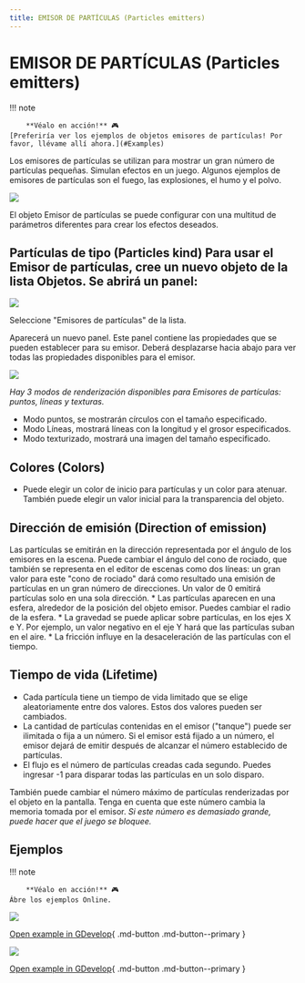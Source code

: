 ```yaml
---
title: EMISOR DE PARTÍCULAS (Particles emitters)
---
```

# EMISOR DE PARTÍCULAS (Particles emitters)

!!! note
    
        **Véalo en acción!** 🎮  
    [Preferiría ver los ejemplos de objetos emisores de partículas! Por favor, llévame allí ahora.](#Examples) 

Los emisores de partículas se utilizan para mostrar un gran número de partículas pequeñas. Simulan efectos en un juego. Algunos ejemplos de emisores de partículas son el fuego, las explosiones, el humo y el polvo.

![](/gdevelop5/objects/particles-emitters-preview.png)

El objeto Emisor de partículas se puede configurar con una multitud de parámetros diferentes para crear los efectos deseados.

## Partículas de tipo (Particles kind) Para usar el Emisor de partículas, cree un nuevo objeto de la lista Objetos. Se abrirá un panel:

![](/gdevelop5/objects/addnewobject-particlesemitter.png)

Seleccione "Emisores de partículas" de la lista.

Aparecerá un nuevo panel. Este panel contiene las propiedades que se pueden establecer para su emisor. Deberá desplazarse hacia abajo para ver todas las propiedades disponibles para el emisor.

![](/gdevelop5/objects/particleemitterspanelofchoices.png)

*Hay 3 modos de renderización disponibles para Emisores de partículas: puntos, líneas y texturas.*

* Modo puntos, se mostrarán círculos con el tamaño especificado.
* Modo Líneas, mostrará líneas con la longitud y el grosor especificados.
* Modo texturizado, mostrará una imagen del tamaño especificado.

## Colores (Colors)

* Puede elegir un color de inicio para partículas y un color para atenuar. También puede elegir un valor inicial para la transparencia del objeto.

## Dirección de emisión (Direction of emission)

Las partículas se emitirán en la dirección representada por el ángulo de los emisores en la escena. Puede cambiar el ángulo del cono de rociado, que también se representa en el editor de escenas como dos líneas: un gran valor para este "cono de rociado" dará como resultado una emisión de partículas en un gran número de direcciones. Un valor de 0 emitirá partículas solo en una sola dirección. * Las partículas aparecen en una esfera, alrededor de la posición del objeto emisor. Puedes cambiar el radio de la esfera. * La gravedad se puede aplicar sobre partículas, en los ejes X e Y. Por ejemplo, un valor negativo en el eje Y hará que las partículas suban en el aire. * La fricción influye en la desaceleración de las partículas con el tiempo.

## Tiempo de vida (Lifetime)

* Cada partícula tiene un tiempo de vida limitado que se elige aleatoriamente entre dos valores. Estos dos valores pueden ser cambiados.
* La cantidad de partículas contenidas en el emisor ("tanque") puede ser ilimitada o fija a un número. Si el emisor está fijado a un número, el emisor dejará de emitir después de alcanzar el número establecido de partículas.
* El flujo es el número de partículas creadas cada segundo. Puedes ingresar -1 para disparar todas las partículas en un solo disparo.

También puede cambiar el número máximo de partículas renderizadas por el objeto en la pantalla. Tenga en cuenta que este número cambia la memoria tomada por el emisor. *Si este número es demasiado grande, puede hacer que el juego se bloquee.*

## Ejemplos

!!! note
    
        **Véalo en acción!** 🎮  
    Ábre los ejemplos Online.

[![](/gdevelop5/objects/particleemitterexplosions.png)](https://editor.gdevelop-app.com/?project=example://particles-explosions)

[Open example in GDevelop](https://editor.gdevelop.io/?project=example://particles-explosions){ .md-button .md-button--primary }

[![](/gdevelop5/objects/particleemitervarious.png)](https://editor.gdevelop-app.com/?project=example://particles-various-effects)

[Open example in GDevelop](https://editor.gdevelop.io/?project=example://particles-various-effects){ .md-button .md-button--primary }

